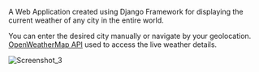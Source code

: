 A Web Application created using Django Framework for displaying the current weather of any city in the entire world.

You can enter the desired city manually or navigate by your geolocation.
[OpenWeatherMap API](https://openweathermap.org/api) used to access the live weather details.

![Screenshot_3](https://github.com/deansainer/weather_forecast/assets/109224340/2dbb492f-27f1-42ee-8e2d-19fbdd6f7094)

